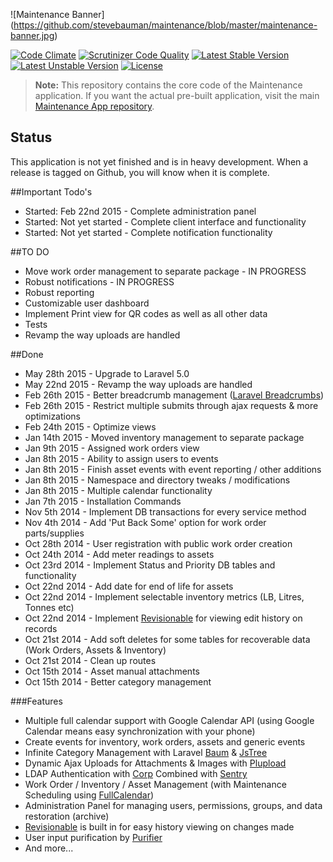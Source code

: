 ![Maintenance Banner]
(https://github.com/stevebauman/maintenance/blob/master/maintenance-banner.jpg)

[![Code Climate](https://codeclimate.com/github/stevebauman/maintenance/badges/gpa.svg)](https://codeclimate.com/github/stevebauman/maintenance)
[![Scrutinizer Code Quality](https://scrutinizer-ci.com/g/stevebauman/maintenance/badges/quality-score.png?b=master)](https://scrutinizer-ci.com/g/stevebauman/maintenance/?branch=master)
[![Latest Stable Version](https://poser.pugx.org/stevebauman/maintenance/v/stable.svg)](https://packagist.org/packages/stevebauman/maintenance)
[![Latest Unstable Version](https://poser.pugx.org/stevebauman/maintenance/v/unstable.svg)](https://packagist.org/packages/stevebauman/maintenance) 
[![License](https://poser.pugx.org/stevebauman/maintenance/license.svg)](https://packagist.org/packages/stevebauman/maintenance)

> **Note:** This repository contains the core code of the Maintenance application. If you want the actual pre-built application, visit the main [Maintenance App repository](https://github.com/stevebauman/maintenance-app).

## Status

This application is not yet finished and is in heavy development. When a release is tagged on Github, you will know when
it is complete.

##Important Todo's
* Started: Feb 22nd 2015    - Complete administration panel
* Started: Not yet started  - Complete client interface and functionality
* Started: Not yet started  - Complete notification functionality

##TO DO
* Move work order management to separate package - IN PROGRESS
* Robust notifications - IN PROGRESS
* Robust reporting
* Customizable user dashboard
* Implement Print view for QR codes as well as all other data
* Tests
* Revamp the way uploads are handled

##Done
* May 28th 2015 - Upgrade to Laravel 5.0
* May 22nd 2015 - Revamp the way uploads are handled
* Feb 26th 2015 - Better breadcrumb management ([Laravel Breadcrumbs](https://github.com/davejamesmiller/laravel-breadcrumbs))
* Feb 26th 2015 - Restrict multiple submits through ajax requests & more optimizations
* Feb 24th 2015 - Optimize views
* Jan 14th 2015 - Moved inventory management to separate package
* Jan 9th 2015 - Assigned work orders view
* Jan 8th 2015 - Ability to assign users to events
* Jan 8th 2015 - Finish asset events with event reporting / other additions
* Jan 8th 2015 - Namespace and directory tweaks / modifications
* Jan 8th 2015 - Multiple calendar functionality
* Jan 7th 2015 - Installation Commands
* Nov 5th 2014 - Implement DB transactions for every service method
* Nov 4th 2014 - Add 'Put Back Some' option for work order parts/supplies
* Oct 28th 2014 - User registration with public work order creation
* Oct 24th 2014 - Add meter readings to assets
* Oct 23rd 2014 - Implement Status and Priority DB tables and functionality
* Oct 22nd 2014 - Add date for end of life for assets
* Oct 22nd 2014 - Implement selectable inventory metrics (LB, Litres, Tonnes etc)
* Oct 22nd 2014 - Implement [Revisionable](https://github.com/VentureCraft/revisionable) for viewing edit history on records
* Oct 21st 2014 - Add soft deletes for some tables for recoverable data (Work Orders, Assets & Inventory)
* Oct 21st 2014 - Clean up routes
* Oct 15th 2014 - Asset manual attachments
* Oct 15th 2014 - Better category management

###Features
* Multiple full calendar support with Google Calendar API (using Google Calendar means easy synchronization with your phone)
* Create events for inventory, work orders, assets and generic events
* Infinite Category Management with Laravel [Baum](https://github.com/etrepat/baum) & [JsTree](https://github.com/vakata/jstree)
* Dynamic Ajax Uploads for Attachments & Images with [Plupload](https://github.com/jildertmiedema/laravel-plupload)
* LDAP Authentication with [Corp](https://github.com/stevebauman/Corp) Combined with [Sentry](https://github.com/cartalyst/sentry)
* Work Order / Inventory / Asset Management (with Maintenance Scheduling using [FullCalendar](https://github.com/arshaw/fullcalendar))
* Administration Panel for managing users, permissions, groups, and data restoration (archive)
* [Revisionable](https://github.com/VentureCraft/revisionable) is built in for easy history viewing on changes made
* User input purification by [Purifier](https://github.com/mewebstudio/Purifier)
* And more...